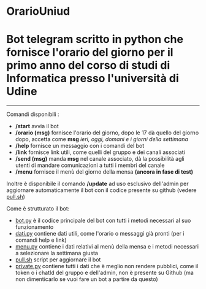 # OrarioUniud
# Bot telegram scritto in python che fornisce l'orario del giorno per il primo anno del corso di studi di Informatica presso l'università di Udine
---------------------

Comandi disponibili :
- **/start** avvia il bot
- **/orario (msg)** fornisce l'orario del giorno, dopo le 17 dà quello del giorno dopo, accetta come **msg** _ieri, oggi, domani e i giorni della settimana_
- **/help** fornisce un messaggio con i comandi del bot
- **/link** fornisce link utili, come quelli del gruppo e dei canali associati
- **/send (msg)** manda **msg** nel canale associato, dà la possibilità agli utenti di mandare comunicazioni a tutti i membri del canale
- **/menu** fornisce il menù del giorno della mensa **(ancora in fase di test)**

Inoltre è disponibile il comando **/update** ad uso esclusivo dell'admin per aggiornare automaticamente il bot con il codice presente su github (vedere [pull.sh](https://github.com/GiorgioMiglia/OrarioUniud/blob/main/pull.sh))

Come è strutturato il bot:
- [bot.py](https://github.com/GiorgioMiglia/OrarioUniud/blob/main/bot.py) è il codice principale del bot con tutti i metodi necessari al suo funzionamento
- [dati.py](https://github.com/GiorgioMiglia/OrarioUniud/blob/main/dati.py) contiene dati utili, come l'orario o messaggi già pronti (per i comandi help e link)
- [menu.py](https://github.com/GiorgioMiglia/OrarioUniud/blob/main/menu.py) contiene i dati relativi al menù della mensa e i metodi necessari a selezionare la settimana giusta
- [pull.sh](https://github.com/GiorgioMiglia/OrarioUniud/blob/main/pull.sh) script per aggiornare il bot
- [private.py](https://www.youtube.com/watch?v=dQw4w9WgXcQ) contiene tutti i dati che è meglio non rendere pubblici, come il token o i chatId del gruppo e dell'admin, non è presente su Github (ma non dimenticarlo se vuoi fare un bot a partire da questo)
